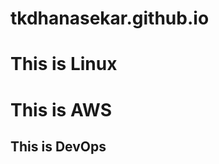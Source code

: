 # tkdhanasekar.github.io

<html>
    
<h1> This is Linux </h1>
<h1> This is AWS </h1>     
<h2> This is DevOps </h2>   
     
</html>
 
